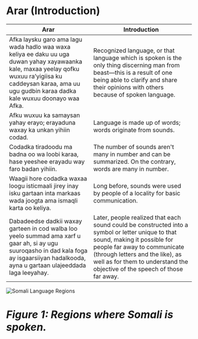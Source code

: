 # Arar (Introduction)

| **Arar**                                                                                          | **Introduction**                                                                                 |
|---------------------------------------------------------------------------------------------------|---------------------------------------------------------------------------------------------------|
| Afka laysku garo ama lagu wada hadlo waa waxa keliya ee daku uu uga duwan yahay xayawaanka kale, maxaa yeelay qofku wuxuu ra’yigiisa ku caddeysan karaa, ama uu ugu gudbin karaa dadka kale wuxuu doonayo waa Afka. | Recognized language, or that language which is spoken is the only thing discerning man from beast—this is a result of one being able to clarify and share their opinions with others because of spoken language. |
| Afku wuxuu ka samaysan yahay erayo; erayaduna waxay ka unkan yihiin codad.                       | Language is made up of words; words originate from sounds.                                        |
| Codadka tiradoodu ma badna oo wa loobi karaa, hase yeeshee erayadu way faro badan yihiin.        | The number of sounds aren't many in number and can be summarized. On the contrary, words are many in number. |
| Waagii hore codadka waxaa loogu isticmaali jirey inay isku gartaan inta markaas wada joogta ama ismaqli karta oo keliya. | Long before, sounds were used by people of a locality for basic communication.                   |
| Dabadeedse dadkii waxay garteen in cod walba loo yeelo summad ama xarf u gaar ah, si ay ugu suuroqasho in dad kala foga ay isgaarsiiyan hadalkooda, ayna u gartaan ulajeeddada laga leeyahay. | Later, people realized that each sound could be constructed into a symbol or letter unique to that sound, making it possible for people far away to communicate (through letters and the like), as well as for them to understand the objective of the speech of those far away. |





![Somali Language Regions](https://upload.wikimedia.org/wikipedia/commons/2/26/Somali_map.jpg)
# *Figure 1: Regions where Somali is spoken.*

